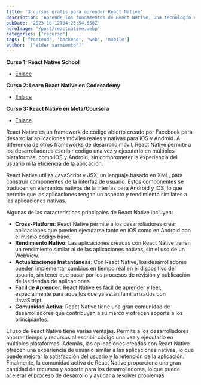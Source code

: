 ```yaml
---
title: '3 cursos gratis para aprender React Native'
description: 'Aprende los fundamentos de React Native, una tecnología esencial y demandada para el desarrollo de aplicaciones móviles.'
pubDate: '2023-10-12T04:25:54.658Z'
heroImage: '/post/reactnative.webp'
categories: ["recurso"]
tags: ['frontend', 'backend', 'web', 'mobile']
author: '["elder sarmiento"]'
---
```


**Curso 1: React Native School**
- [Enlace](https://www.reactnativeschool.com/react-native-basics)

**Curso 2: Learn React Native en Codecademy**
- [Enlace](https://www.codecademy.com/learn/learn-react-native)

**Curso 3: React Native en Meta/Coursera**
- [Enlace](https://www.coursera.org/learn/react-native-course)

React Native es un framework de código abierto creado por Facebook para desarrollar aplicaciones móviles reales y nativas para iOS y Android. A diferencia de otros frameworks de desarrollo móvil, React Native permite a los desarrolladores escribir código una vez y ejecutarlo en múltiples plataformas, como iOS y Android, sin comprometer la experiencia del usuario ni la eficiencia de la aplicación.

React Native utiliza JavaScript y JSX, un lenguaje basado en XML, para construir componentes de la interfaz de usuario. Estos componentes se traducen en elementos nativos de la interfaz para Android y iOS, lo que permite que las aplicaciones tengan un aspecto y rendimiento similares a las aplicaciones nativas.

Algunas de las características principales de React Native incluyen:

- **Cross-Platform**: React Native permite a los desarrolladores crear aplicaciones que pueden ejecutarse tanto en iOS como en Android con el mismo código base.
- **Rendimiento Nativo**: Las aplicaciones creadas con React Native tienen un rendimiento similar al de las aplicaciones nativas, sin el uso de un WebView.
- **Actualizaciones Instantáneas**: Con React Native, los desarrolladores pueden implementar cambios en tiempo real en el dispositivo del usuario, sin tener que pasar por los procesos de revisión y publicación de las tiendas de aplicaciones.
- **Fácil de Aprender**: React Native es fácil de aprender y leer, especialmente para aquellos que ya están familiarizados con JavaScript.
- **Comunidad Activa**: React Native tiene una gran comunidad de desarrolladores que contribuyen a su marco y ofrecen soporte a los principiantes.

El uso de React Native tiene varias ventajas. Permite a los desarrolladores ahorrar tiempo y recursos al escribir código una vez y ejecutarlo en múltiples plataformas. Además, las aplicaciones creadas con React Native ofrecen una experiencia de usuario similar a las aplicaciones nativas, lo que puede mejorar la satisfacción del usuario y la retención de la aplicación. Finalmente, la comunidad activa de React Native proporciona una gran cantidad de recursos y soporte para los desarrolladores, lo que puede acelerar el proceso de desarrollo y ayudar a resolver problemas.